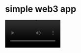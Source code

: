 # simple web3 app


<video src='https://github.com/danial2026/simple-web3-app/blob/main/screen-record.mkv' width=180/>